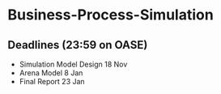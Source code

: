 Business-Process-Simulation
===========================
Deadlines (23:59 on OASE)
------------------

- Simulation Model Design           18 Nov
- Arena Model                       8 Jan
- Final Report                      23 Jan
